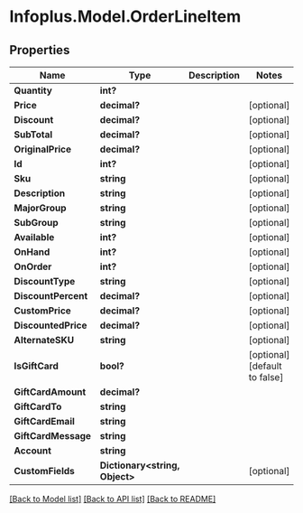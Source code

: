 # Infoplus.Model.OrderLineItem
## Properties

Name | Type | Description | Notes
------------ | ------------- | ------------- | -------------
**Quantity** | **int?** |  | 
**Price** | **decimal?** |  | [optional] 
**Discount** | **decimal?** |  | [optional] 
**SubTotal** | **decimal?** |  | [optional] 
**OriginalPrice** | **decimal?** |  | [optional] 
**Id** | **int?** |  | [optional] 
**Sku** | **string** |  | [optional] 
**Description** | **string** |  | [optional] 
**MajorGroup** | **string** |  | [optional] 
**SubGroup** | **string** |  | [optional] 
**Available** | **int?** |  | [optional] 
**OnHand** | **int?** |  | [optional] 
**OnOrder** | **int?** |  | [optional] 
**DiscountType** | **string** |  | [optional] 
**DiscountPercent** | **decimal?** |  | [optional] 
**CustomPrice** | **decimal?** |  | [optional] 
**DiscountedPrice** | **decimal?** |  | [optional] 
**AlternateSKU** | **string** |  | [optional] 
**IsGiftCard** | **bool?** |  | [optional] [default to false]
**GiftCardAmount** | **decimal?** |  | 
**GiftCardTo** | **string** |  | 
**GiftCardEmail** | **string** |  | 
**GiftCardMessage** | **string** |  | 
**Account** | **string** |  | 
**CustomFields** | **Dictionary&lt;string, Object&gt;** |  | [optional] 

[[Back to Model list]](../README.md#documentation-for-models) [[Back to API list]](../README.md#documentation-for-api-endpoints) [[Back to README]](../README.md)

